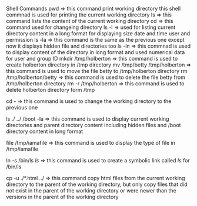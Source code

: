 Shell Commands
pwd => this command print working directory this shell commnad is used for printing the current working directory
ls => this command lists the content of the current working directory
cd => this command used for changeing directory
ls -l => used for listing current directory content in a long format for displaying size date and time user and permission
ls -la => this command is the same as the previous one except now it displays hidden file and directories too
ls -ln => this commnad is used to display content of the directory in long format and used numerical data for user and group ID
mkdir /tmp/holberton => this command is used to create holberton directory in /tmp directory
mv /tmp/betty /tmp/holberton => this command is used to move the file betty to /tmp/holberton directory
rm /tmp/holberton/betty => this command is used to delete the file betty from /tmp/holberton directory
rm -r /tmp/holberton => this command is used to delete holberton directory form /tmp

cd - => this command is used to change the working directory to the previous one

ls ./ ../ /boot -la => this command is used to display current working directories and parent directory content including hidden files and /boot directory content in long format

file /tmp/iamafile => this command is used to display the type of file in /tmp/iamafile

ln -s /bin/ls _ls_ => this command is used to create a symbolic link called _ls_ for /bin/ls

cp -u ./*.html ../ => this command copy html files from the current working directory to the parent of the working directory, but only copy files that did not exist in the parent of the working directory or were newer than the versions in the parent of the working directory
